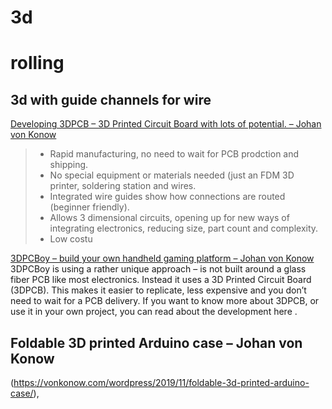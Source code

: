 3d
====

rolling
====

3d with guide channels for wire
-----
[Developing 3DPCB – 3D Printed Circuit Board with lots of potential. – Johan von Konow](https://vonkonow.com/wordpress/2019/12/developing-3dpcb-3d-printed-circuit-board-with-lots-of-potential/)

> -   Rapid manufacturing, no need to wait for PCB prodction and shipping.
> -   No special equipment or materials needed (just an FDM 3D printer, soldering station and wires.
> -   Integrated wire guides show how connections are routed (beginner friendly).
> -   Allows 3 dimensional circuits, opening up for new ways of integrating electronics, reducing size, part count and complexity.
> -   Low costu


[3DPCBoy – build your own handheld gaming platform – Johan von Konow](https://vonkonow.com/wordpress/2020/01/3dpcboy-build-your-own-handheld-gaming-platform/)
3DPCBoy is using a rather unique approach – is not built around a glass
fiber PCB like most electronics. Instead it uses a 3D Printed Circuit
Board (3DPCB). This makes it easier to replicate, less expensive and you
don’t need to wait for a PCB delivery. If you want to know more about
3DPCB, or use it in your own project, you can read about the development
here . 


Foldable 3D printed Arduino case – Johan von Konow
----

(https://vonkonow.com/wordpress/2019/11/foldable-3d-printed-arduino-case/),

